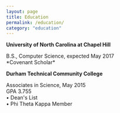 ```yaml
---
layout: page
title: Education
permalink: /education/
category: "education"
---
```


<p> <div class="manual-content">
<Strong>University of North Carolina at Chapel Hill</Strong>
<p>B.S., Computer Science, expected May 2017 <br>
  *Covenant Scholar*</p>

<Strong>Durham Technical Community College</Strong>
<p>Associates in Science, May 2015<br>
GPA 3.755<br>
•	Dean's List<br>
•	Phi Theta Kappa Member <br>
</p>
</p>
</div>